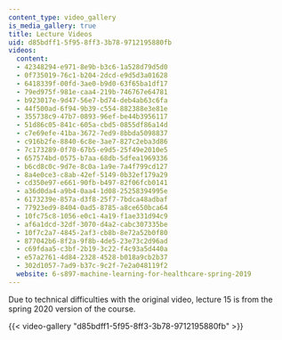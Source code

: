 ```yaml
---
content_type: video_gallery
is_media_gallery: true
title: Lecture Videos
uid: d85bdff1-5f95-8ff3-3b78-9712195880fb
videos:
  content:
  - 42348294-e971-8e9b-b3c6-1a528d79d5d0
  - 0f735019-76c1-b204-2dcd-e9d5d3a01628
  - 6418339f-00fd-3ae0-b9d0-63f65ba1df17
  - 79ed975f-981e-caa4-219b-746767e64781
  - b923017e-9d47-56e7-bd74-deb4ab63c6fa
  - 44f500ad-6f94-9b39-c554-882388e3e81e
  - 355738c9-47b7-0893-96ef-be44b3956117
  - 51d86c05-841c-605a-cbd5-0855df86a14d
  - c7e69efe-41ba-3672-7ed9-8bbda5098837
  - c916b2fe-8840-6c8e-3ae7-827c2eba3d86
  - 7c173289-0f70-67b5-e9d5-25f49e2010e5
  - 657574bd-0575-b7aa-68db-5dfea1969336
  - b6cd8c0c-9d7e-8c0a-1a9e-7a4f799cd127
  - 8a4e0ce3-c8ab-42ef-5149-0b32ef179a29
  - cd350e97-e661-90fb-b497-82f06fcb0141
  - a36d0da4-a9b4-0aa4-1d08-25258394995e
  - 6173239e-857a-d3f8-25f7-7bdca48adbaf
  - 77923ed9-8404-0ad5-8785-a8ce650bca64
  - 10fc75c8-1056-e0c1-4a19-f1ae331d94c9
  - af6a1dcd-32df-3070-d4a2-cabc307335be
  - 10f7c2a7-4845-2af3-cb8b-8e72a52b0f80
  - 877042b6-8f2a-9f8b-4de5-23e73c2d96ad
  - c69fdaa5-c3bf-2b19-3c22-f4c93a5d440a
  - e57a2761-4d84-2328-4528-b018a9cb2b37
  - 302d1057-7ad9-b37c-9c2f-7e2a048119f2
  website: 6-s897-machine-learning-for-healthcare-spring-2019
---
```


Due to technical difficulties with the original video, lecture 15 is from the spring 2020 version of the course.

{{< video-gallery "d85bdff1-5f95-8ff3-3b78-9712195880fb" >}}

